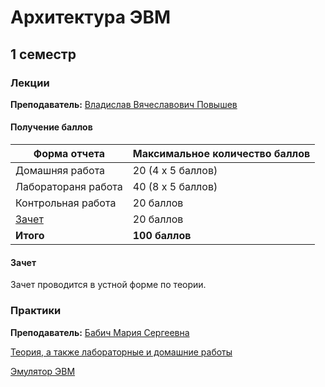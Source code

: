 # Архитектура ЭВМ

## 1 семестр

### Лекции

**Преподаватель:** [Владислав Вячеславович Повышев](https://isu.ifmo.ru/person/113319)

#### Получение баллов

Форма отчета | Максимальное количество баллов
-- | --
Домашняя работа  | 20 (4 x 5 баллов)
Лаборатораня работа | 40 (8 x 5 баллов)
Контрольная работа | 20 баллов
[Зачет](#Зачет) | 20 баллов
**Итого** | **100 баллов**

#### Зачет

Зачет проводится в устной форме по теории.

### Практики

**Преподаватель:** [Бабич Мария Сергеевна](https://isu.ifmo.ru/person/225525)

[Теория, а также лабораторные и домашние работы](https://yadi.sk/i/P0oXzH-ssppvgg)

[Эмулятор ЭВМ](https://yadi.sk/d/bORakeKgDdjNRg?w=1)
